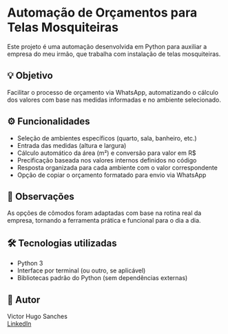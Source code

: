 # Automação de Orçamentos para Telas Mosquiteiras

Este projeto é uma automação desenvolvida em Python para auxiliar a empresa do meu irmão, que trabalha com instalação de telas mosquiteiras.

## 💡 Objetivo

Facilitar o processo de orçamento via WhatsApp, automatizando o cálculo dos valores com base nas medidas informadas e no ambiente selecionado.

## ⚙️ Funcionalidades

- Seleção de ambientes específicos (quarto, sala, banheiro, etc.)
- Entrada das medidas (altura e largura)
- Cálculo automático da área (m²) e conversão para valor em R$
- Precificação baseada nos valores internos definidos no código
- Resposta organizada para cada ambiente com o valor correspondente
- Opção de copiar o orçamento formatado para envio via WhatsApp

## 📌 Observações

As opções de cômodos foram adaptadas com base na rotina real da empresa, tornando a ferramenta prática e funcional para o dia a dia.

## 🛠️ Tecnologias utilizadas

- Python 3
- Interface por terminal (ou outro, se aplicável)
- Bibliotecas padrão do Python (sem dependências externas)

## 👤 Autor

Victor Hugo Sanches  
[LinkedIn](https://www.linkedin.com/in/victor-hugo-sanches-4a6716290/)
